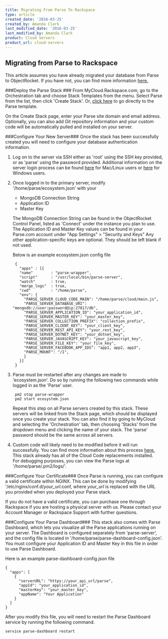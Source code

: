 ```yaml
---
title: Migrating From Parse To Rackspace
type: article
created_date: '2016-03-25'
created_by: Amanda Clark
last_modified_date: '2016-03-25'
last_modified_by: Amanda Clark
product: Cloud Servers
product_url: cloud-servers
---
```



Migrating from Parse to Rackspace
---------------------------------

This article assumes you have already migrated your database from Parse to ObjectRocket.  If you have not, you can find more information [here.](https://objectrocket.com/parse) 

###Deploy the Parse Stack ###
From MyCloud.Rackspace.com, go to the Orchestration tab and choose Stack Templates from the menu.  Select Parse from the list, then click 'Create Stack'.  Or, [click here](https://mycloud.rackspace.com/cloud/servers#templates/orchestrationTemplates,cloudOrchestrationTemplates/parse/rackspace) to go directly to the Parse template.

On the Create Stack page, enter your Parse site domain and email address.  Optionally, you can also add Git repository information and your custom code will be automatically pulled and installed on your server.  

###Configure Your New Server###
Once the stack has been successfully created you will need to configure your database authentication information.

1. Log on to the server via SSH either as 'root' using the SSH key provided, or as 'parse' using the password provided.  Additional information on the server login process can be found [here](https://support.rackspace.com/how-to/connecting-to-linux-from-mac-os-x-by-using-terminal/) for Mac/Linux users or [here](https://support.rackspace.com/how-to/connecting-to-linux-from-windows-by-using-putty/) for Windows users.
2. Once logged in to the primary server, modify '/home/parse/ecosystem.json' with your 
   - MongoDB Connection String
   - Application ID
   - Master Key

   The MongoDB Connection String can be found in the ObjectRocket Control Panel, listed as 'Connect' under the instance you plan to use.  The Application ID and Master Key values can be found in your Parse.com account under "App Settings" > "Security and Keys"  Any other application-specific keys are optional.  They should be left blank if not used.  

   Below is an example ecosystem.json config file   

	    {
		  "apps" : [{
          "name"        : "parse-wrapper",
          "script"      : "/usr/local/bin/parse-server",
          "watch"       : true,
          "merge_logs"  : true,
          "cwd"         : "/home/parse",
          "env": {
            "PARSE_SERVER_CLOUD_CODE_MAIN": "/home/parse/cloud/main.js",
            "PARSE_SERVER_DATABASE_URI": "mongodb://user:password@ip:27017/db",
            "PARSE_SERVER_APPLICATION_ID": "your_application_id",
            "PARSE_SERVER_MASTER_KEY": "your_master_key",
            "PARSE_SERVER_COLLECTION_PREFIX": "collection_prefix",
            "PARSE_SERVER_CLIENT_KEY": "your_client_key",
            "PARSE_SERVER_REST_API_KEY": "your_rest_key",
            "PARSE_SERVER_DOTNET_KEY": "your_dotnet_key",
            "PARSE_SERVER_JAVASCRIPT_KEY": "your_javascript_key",
            "PARSE_SERVER_FILE_KEY": "your_file_key",
            "PARSE_SERVER_FACEBOOK_APP_IDS": "app1, app2, app3",
            "PARSE_MOUNT": "/1",
            }
          }]
        }

   
    
3. Parse must be restarted after any changes are made to 'ecosystem.json'.  Do so by running the following two commands while logged in as the 'Parse' user.

	    pm2 stop parse-wrapper
	    pm2 start ecosystem.json

   Repeat this step on all Parse servers created by this stack.  These servers will be linked from the Stack page, which should be displayed once you create your stack.  You can also find it by going to MyCloud and selecting the 'Orchestration' tab, then choosing 'Stacks' from the dropdown menu and clicking the name of your stack.  The 'parse' password should be the same across all servers. 
4.  Custom code will likely need to be modified before it will run successfully.  You can find more information about this process [here.](https://github.com/ParsePlatform/parse-server/wiki/Migrating-an-Existing-Parse-App#3-cloud-code)  This stack already has all of the Cloud Code replacements installed.  
For debugging purposes, you can view the Parse logs at '/home/parse/.pm2/logs/'.

###Configure Your Certificate###
Once Parse is running, you can configure a valid certificate within NGINX.   This can be done by modifying '/etc/nginx/conf.d/*your_url*.conf, where *your_url* is replaced with the URL you provided when you deployed your Parse stack.

If you do not have a valid certificate, you can purchase one through Rackspace if you are hosting a physical server with us.  Please contact your Account Manager or Rackspace Support with further questions.

###Configure Your Parse Dashboard###
This stack also comes with Parse Dashboard, which lets you visualize all the Parse applications running on your server.  The Dashboard is configured separately from 'parse-server', and the config file is located in '/home/parse/parse-dashboard-config.json'.  You must configure your Application ID and Master Key in this file in order to use Parse Dashboard.  

Here is an example parse-dashboard-config.json file

    {
      "apps": [
        {
          "serverURL": "https://your_api_url/parse",
          "appId": "your_application_id",
          "masterKey": "your_master_key",
          "appName": "Your Application"
        }
      ]
    }

After you modify this file, you will need to restart the Parse Dashboard service by running the following command.

    service parse-dashboard restart
